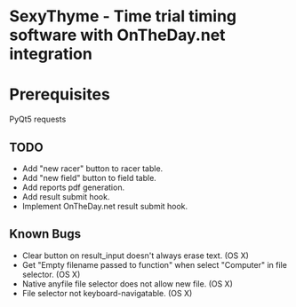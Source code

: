 # SexyThyme - Time trial timing software with OnTheDay.net integration

# Prerequisites
PyQt5
requests

## TODO
- Add "new racer" button to racer table.
- Add "new field" button to field table.
- Add reports pdf generation.
- Add result submit hook.
- Implement OnTheDay.net result submit hook.

## Known Bugs
- Clear button on result_input doesn't always erase text. (OS X)
- Get "Empty filename passed to function" when select "Computer" in file
  selector. (OS X)
- Native anyfile file selector does not allow new file. (OS X)
- File selector not keyboard-navigatable. (OS X)
